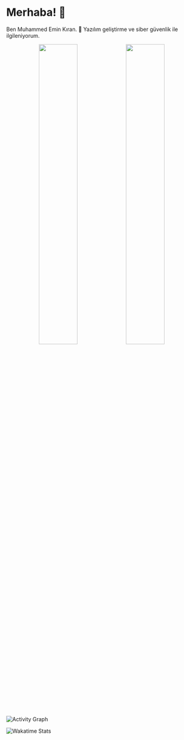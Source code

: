 # Merhaba! 👋  
Ben Muhammed Emin Kıran. 🌟 Yazılım geliştirme ve siber güvenlik ile ilgileniyorum.

<p align="center">
  <img src="https://github-readme-stats.vercel.app/api?username=888KIRAN&show_icons=true&theme=dark&count_private=true" width="45%" />
  <img src="https://github-readme-stats.vercel.app/api/top-langs/?username=888KIRAN&layout=compact&theme=dark" width="45%" />
</p>

![Activity Graph](https://github-readme-activity-graph.vercel.app/graph?username=888KIRAN&theme=dark)

![Wakatime Stats](https://github-readme-stats.vercel.app/api/wakatime?username=888KIRAN&apikey=waka_24e9ea78-a54c-47be-8523-65f01926dbf6&theme=dark)
